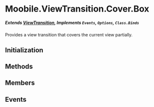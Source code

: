 Moobile.ViewTransition.Cover.Box
================================================================================
##### Extends [ViewTransition](Docs/ViewTransition/ViewTransition.md), Implements `Events`, `Options`, `Class.Binds`

Provides a view transition that covers the current view partially.

Initialization
--------------------------------------------------------------------------------

Methods
--------------------------------------------------------------------------------


Members
--------------------------------------------------------------------------------


Events
--------------------------------------------------------------------------------